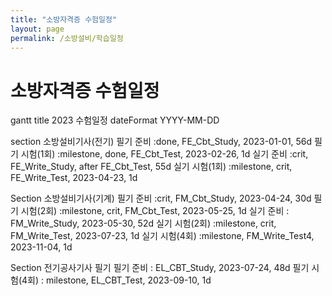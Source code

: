```yaml
---
title: "소방자격증 수험일정"
layout: page
permalink: /소방설비/학습일정
---
```

  
# 소방자격증 수험일정  
  
<div class="mermaid"> 
gantt
  title 2023 수험일정  
  dateFormat  YYYY-MM-DD

  section 소방설비기사(전기)
  필기 준비       :done,             FE_Cbt_Study, 2023-01-01, 56d
  필기 시험(1회)  :milestone, done,  FE_Cbt_Test, 2023-02-26, 1d
  실기 준비       :crit,             FE_Write_Study, after FE_Cbt_Test, 55d
  실기 시험(1회)  :milestone, crit,  FE_Write_Test, 2023-04-23, 1d

  Section 소방설비기사(기계)
  필기 준비       :crit,             FM_Cbt_Study, 2023-04-24, 30d
  필기 시험(2회)  :milestone, crit,  FM_Cbt_Test, 2023-05-25, 1d
  실기 준비       :                  FM_Write_Study, 2023-05-30, 52d
  실기 시험(2회)  :milestone, crit,  FM_Write_Test, 2023-07-23, 1d
  실기 시험(4회)  :milestone,        FM_Write_Test4, 2023-11-04, 1d
  
  Section 전기공사기사 필기
  필기 준비       :                  EL_CBT_Study, 2023-07-24, 48d
  필기 시험(4회)  : milestone,       EL_CBT_Test, 2023-09-10, 1d
</div>
